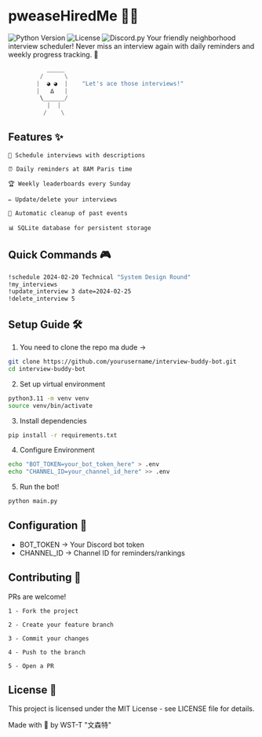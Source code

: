 # pweaseHiredMe 🤖💼
![Python Version](https://img.shields.io/badge/python-3.11%2B-blue?logo=python&logoColor=white)
![License](https://img.shields.io/badge/license-MIT-green)
![Discord.py](https://img.shields.io/badge/discord.py-2.3.2-blue?logo=discord)
Your friendly neighborhood interview scheduler! Never miss an interview again with daily reminders and weekly progress tracking. 🚀

```python
           _____
         /      \
        |  ◕ ◕  |    "Let's ace those interviews!"
        |   ∆   |
         \______/
           |  |
          /    \
```

## Features ✨
    📅 Schedule interviews with descriptions

    ⏰ Daily reminders at 8AM Paris time

    🏆 Weekly leaderboards every Sunday

    ✏️ Update/delete your interviews

    🧹 Automatic cleanup of past events

    📊 SQLite database for persistent storage

## Quick Commands 🎮
```bash
!schedule 2024-02-20 Technical "System Design Round"
!my_interviews
!update_interview 3 date=2024-02-25
!delete_interview 5
```

## Setup Guide 🛠️
1. You need to clone the repo ma dude -> 
```bash
git clone https://github.com/yourusername/interview-buddy-bot.git
cd interview-buddy-bot
```

2. Set up virtual environment
```bash
python3.11 -m venv venv
source venv/bin/activate
```

3. Install dependencies
```bash
pip install -r requirements.txt
```

4. Configure Environment
```bash
echo "BOT_TOKEN=your_bot_token_here" > .env
echo "CHANNEL_ID=your_channel_id_here" >> .env
```

5. Run the bot!
```bash
python main.py
```

## Configuration 🔧
- BOT_TOKEN	-> Your Discord bot token
- CHANNEL_ID ->	Channel ID for reminders/rankings

## Contributing 🤝
PRs are welcome!

    1 - Fork the project

    2 - Create your feature branch

    3 - Commit your changes

    4 - Push to the branch

    5 - Open a PR
    
## License 📄
This project is licensed under the MIT License - see LICENSE file for details.

Made with 💖 by WST-T "文森特"
